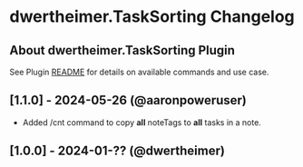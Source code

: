 # dwertheimer.TaskSorting Changelog

## About dwertheimer.TaskSorting Plugin

See Plugin [README](https://github.com/NotePlan/plugins/blob/main/dwertheimer.TaskSorting/README.md) for details on available commands and use case.

## [1.1.0] - 2024-05-26 (@aaronpoweruser)

- Added /cnt command to copy **all** noteTags to **all** tasks in a note.


## [1.0.0] - 2024-01-?? (@dwertheimer)

